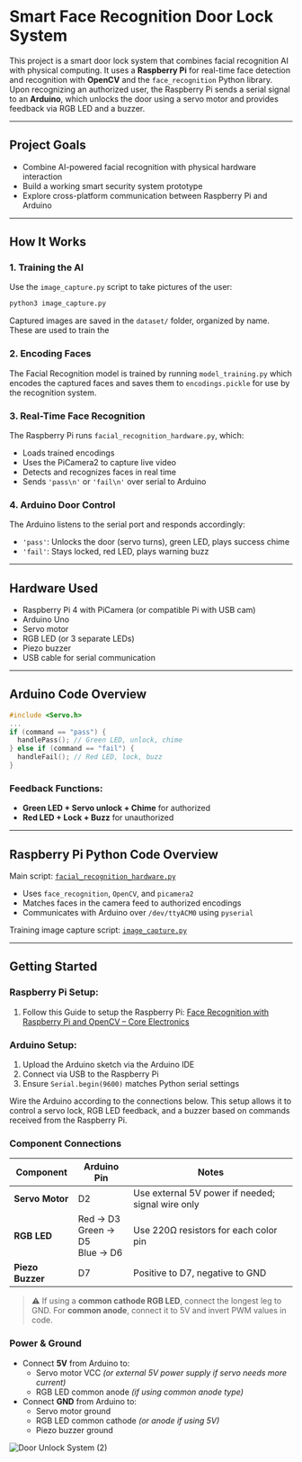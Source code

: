 # Smart Face Recognition Door Lock System

This project is a smart door lock system that combines facial recognition AI with physical computing. It uses a **Raspberry Pi** for real-time face detection and recognition with **OpenCV** and the `face_recognition` Python library. Upon recognizing an authorized user, the Raspberry Pi sends a serial signal to an **Arduino**, which unlocks the door using a servo motor and provides feedback via RGB LED and a buzzer.

---

## Project Goals

* Combine AI-powered facial recognition with physical hardware interaction
* Build a working smart security system prototype
* Explore cross-platform communication between Raspberry Pi and Arduino

---

##  How It Works

### 1. **Training the AI**

Use the `image_capture.py` script to take pictures of the user:

```bash
python3 image_capture.py
```

Captured images are saved in the `dataset/` folder, organized by name. These are used to train the 

### 2. **Encoding Faces**

The Facial Recognition model is trained by running `model_training.py` which encodes the captured faces and saves them to `encodings.pickle` for use by the recognition system.

### 3. **Real-Time Face Recognition**

The Raspberry Pi runs `facial_recognition_hardware.py`, which:

* Loads trained encodings
* Uses the PiCamera2 to capture live video
* Detects and recognizes faces in real time
* Sends `'pass\n'` or `'fail\n'` over serial to Arduino

### 4. **Arduino Door Control**

The Arduino listens to the serial port and responds accordingly:

* `'pass'`: Unlocks the door (servo turns), green LED, plays success chime
* `'fail'`: Stays locked, red LED, plays warning buzz

---

## Hardware Used

* Raspberry Pi 4 with PiCamera (or compatible Pi with USB cam)
* Arduino Uno
* Servo motor
* RGB LED (or 3 separate LEDs)
* Piezo buzzer
* USB cable for serial communication

---

## Arduino Code Overview

```cpp
#include <Servo.h>
...
if (command == "pass") {
  handlePass(); // Green LED, unlock, chime
} else if (command == "fail") {
  handleFail(); // Red LED, lock, buzz
}
```

### Feedback Functions:

* **Green LED + Servo unlock + Chime** for authorized
* **Red LED + Lock + Buzz** for unauthorized

---

## Raspberry Pi Python Code Overview

Main script: [`facial_recognition_hardware.py`](facial_recognition_hardware.py)

* Uses `face_recognition`, `OpenCV`, and `picamera2`
* Matches faces in the camera feed to authorized encodings
* Communicates with Arduino over `/dev/ttyACM0` using `pyserial`

Training image capture script: [`image_capture.py`](image_capture.py)

---

## Getting Started

### Raspberry Pi Setup:

1. Follow this Guide to setup the Raspberry Pi: [Face Recognition with Raspberry Pi and OpenCV – Core Electronics](https://core-electronics.com.au/guides/raspberry-pi/face-recognition-with-raspberry-pi-and-opencv/)

### Arduino Setup:

1. Upload the Arduino sketch via the Arduino IDE
2. Connect via USB to the Raspberry Pi
3. Ensure `Serial.begin(9600)` matches Python serial settings

Wire the Arduino according to the connections below. This setup allows it to control a servo lock, RGB LED feedback, and a buzzer based on commands received from the Raspberry Pi.

### Component Connections

| Component        | Arduino Pin | Notes |
|------------------|-------------|-------|
| **Servo Motor**  | D2          | Use external 5V power if needed; signal wire only |
| **RGB LED**      | Red → D3<br>Green → D5<br>Blue → D6 | Use 220Ω resistors for each color pin|
| **Piezo Buzzer** | D7          | Positive to D7, negative to GND |

> ⚠️ If using a **common cathode RGB LED**, connect the longest leg to GND. For **common anode**, connect it to 5V and invert PWM values in code.

### Power & Ground

- Connect **5V** from Arduino to:
  - Servo motor VCC *(or external 5V power supply if servo needs more current)*
  - RGB LED common anode *(if using common anode type)*
- Connect **GND** from Arduino to:
  - Servo motor ground
  - RGB LED common cathode *(or anode if using 5V)*
  - Piezo buzzer ground

![Door Unlock System (2)](https://github.com/user-attachments/assets/d742a1cd-a332-4f7f-ba1e-a155ba9b75db)


